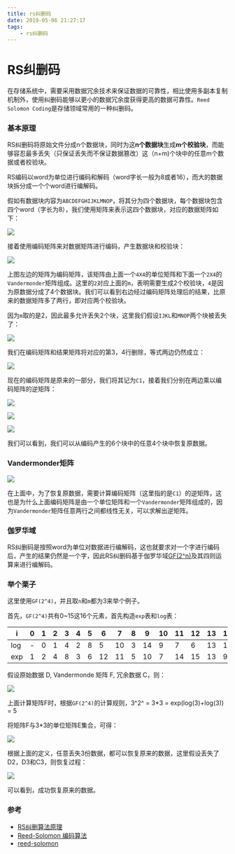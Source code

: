 ```yaml
---
title: rs纠删码
date: 2019-05-06 21:27:17
tags:
	- rs纠删码
---
```


# RS纠删码

在存储系统中，需要采用数据冗余技术来保证数据的可靠性，相比使用多副本复制机制外，使用纠删码能够以更小的数据冗余度获得更高的数据可靠性。`Reed Solomon Coding`是存储领域常用的一种纠删码。

### 基本原理

RS纠删码将原始文件分成n个数据块，同时为这**n个数据块**生成**m个校验块**，而能够容忍最多丢失（只保证丢失而不保证数据篡改）这（n+m)个块中的任意m个数据或者校验块。

RS编码以word为单位进行编码和解码（word字长一般为8或者16），而大的数据块拆分成一个个word进行编解码。

假如有数据块内容为`ABCDEFGHIJKLMNOP`，将其分为四个数据块，每个数据块包含四个word（字长为8），我们使用矩阵来表示这四个数据块，对应的数据矩阵如下：

![](/img/blog-rs-1.png)

接着使用编码矩阵来对数据矩阵进行编码，产生数据块和校验块：

![](/img/blog-rs-2.webp)

上图左边的矩阵为编码矩阵，该矩阵由上面一个`4X4`的单位矩阵和下面一个`2X4`的`Vandermonder`矩阵组成。这里的`2`对应上面的`m`，表明需要生成2个校验块，`4`是因为原数据分成了4个数据块。我们可以看到右边经过编码矩阵处理后的结果，比原来的数据矩阵多了两行，即对应两个校验块。

因为`m`取的是2，因此最多允许丢失2个块，这里我们假设`IJKL`和`MNOP`两个块被丢失了：

![](/img/blog-rs-3.webp)

我们在编码矩阵和结果矩阵将对应的第3，4行删除，等式两边仍然成立：

![](/img/RS-post-pic-4.png)

现在的编码矩阵是原来的一部分，我们将其记为`C1`，接着我们分别在两边乘以编码矩阵的逆矩阵：

![](/img/RS-post-pic-5.png)

![](/img/RS-post-pic-5-5.webp)

![](/img/blog-rs-7.png)

我们可以看到，我们可以从编码产生的6个块中的任意4个块中恢复原数据。

### Vandermonder矩阵

![](/img/Vandermonder.svg)

在上面中，为了恢复原数据，需要计算编码矩阵（这里指的是`C1`）的逆矩阵，这也是为什么上面编码矩阵是由一个单位矩阵和一个`Vandermonder`矩阵组成的，因为`Vandermonder`矩阵任意两行之间都线性无关，可以求解出逆矩阵。

### 伽罗华域

RS纠删码是按照word为单位对数据进行编解码，这也就要求对一个字进行编码后，产生的结果仍然是一个字，因此RS纠删码基于伽罗华域[GF(2^n)](<http://mcll.top/2019/05/05/%E6%9C%89%E9%99%90%E5%9F%9F/>)及其四则运算来进行编解码。

### 举个栗子

这里使用`GF(2^4)`，并且取`n`和`m`都为3来举个例子。

首先，`GF(2^4)`共有0~15这16个元素，首先构造`exp`表和`log`表：

| i    | 0    | 1    | 2    | 3    | 4    | 5    | 6    | 7    | 8    | 9    | 10   | 11   | 12   | 13   | 14   | 15   |
| ---- | ---- | ---- | ---- | ---- | ---- | ---- | ---- | ---- | ---- | ---- | ---- | ---- | ---- | ---- | ---- | ---- |
| log  | -    | 0    | 1    | 4    | 2    | 8    | 5    | 10   | 3    | 14   | 9    | 7    | 6    | 13   | 11   | 12   |
| exp  | 1    | 2    | 4    | 8    | 3    | 6    | 12   | 11   | 5    | 10   | 7    | 14   | 15   | 13   | 9    | 1    |

假设原始数据 D, Vandermonde 矩阵 F, 冗余数据 C，则：

![](/img/blog-rs-demo1.png)

上面计算矩阵F时，根据`GF(2^4)`的计算规则，3^2^ = 3*3 = exp(log(3)+log(3)) = 5

将矩阵F与3*3的单位矩阵E集合，可得：

![](/img/blog-rs-demo2.png)

根据上面的定义，任意丢失3份数据，都可以恢复原来的数据，这里假设丢失了D2，D3和C3，则恢复过程：

![](/img/blog-rs-demo3.png)

可以看到，成功恢复原来的数据。




### 参考

- [RS纠删算法原理](<https://github.com/RobinLiew/RobinLiew.github.io/blob/master/%E7%AE%97%E6%B3%95/RS%E7%BA%A0%E5%88%A0%E7%AE%97%E6%B3%95%E5%8E%9F%E7%90%86%E4%B8%8E%E9%A1%B9%E7%9B%AE%E6%BA%90%E7%A0%81.md>)
- [Reed-Solomon 编码算法](<https://www.gaccob.com/publish/2017-08-27-reed-solomon.html>)
- [reed-solomon](<https://www.backblaze.com/blog/reed-solomon/>)